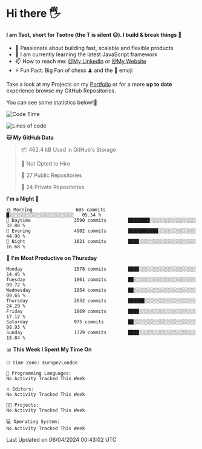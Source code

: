 # Hi there :raised_hand_with_fingers_splayed:
#### I am Tsot, short for Tsotne (the T is silent :wink:). I build & break things :space_invader:
- :telescope: Passionate about building fast, scalable and flexible products
- :seedling: I am currently learning the latest JavaScript framework 
- :mailbox: How to reach me: [@My LinkedIn](https://www.linkedin.com/in/tsotne-gvadzabia/) or [@My Website](https://tsotne.co.uk/contact)
- :zap: Fun Fact: Big Fan of chess ♟ and the 👾 emoji

Take a look at my Projects on my [Portfolio](https://tsotne.co.uk/) or for a more **up to date** experience browse my GitHub Repositories.

You can see some statistics below!:space_invader:
<!--START_SECTION:waka-->
![Code Time](http://img.shields.io/badge/Code%20Time-761%20hrs%202%20mins-blue)

![Lines of code](https://img.shields.io/badge/From%20Hello%20World%20I%27ve%20Written-5.3%20million%20lines%20of%20code-blue)

**🐱 My GitHub Data** 

> 📦 462.4 kB Used in GitHub's Storage 
 > 
> 🚫 Not Opted to Hire
 > 
> 📜 27 Public Repositories 
 > 
> 🔑 24 Private Repositories 
 > 
**I'm a Night 🦉** 

```text
🌞 Morning                605 commits         █░░░░░░░░░░░░░░░░░░░░░░░░   05.54 % 
🌆 Daytime                3590 commits        ████████░░░░░░░░░░░░░░░░░   32.88 % 
🌃 Evening                4902 commits        ███████████░░░░░░░░░░░░░░   44.90 % 
🌙 Night                  1821 commits        ████░░░░░░░░░░░░░░░░░░░░░   16.68 % 
```
📅 **I'm Most Productive on Thursday** 

```text
Monday                   1578 commits        ████░░░░░░░░░░░░░░░░░░░░░   14.45 % 
Tuesday                  1061 commits        ██░░░░░░░░░░░░░░░░░░░░░░░   09.72 % 
Wednesday                1054 commits        ██░░░░░░░░░░░░░░░░░░░░░░░   09.65 % 
Thursday                 2652 commits        ██████░░░░░░░░░░░░░░░░░░░   24.29 % 
Friday                   1869 commits        ████░░░░░░░░░░░░░░░░░░░░░   17.12 % 
Saturday                 975 commits         ██░░░░░░░░░░░░░░░░░░░░░░░   08.93 % 
Sunday                   1729 commits        ████░░░░░░░░░░░░░░░░░░░░░   15.84 % 
```


📊 **This Week I Spent My Time On** 

```text
🕑︎ Time Zone: Europe/London

💬 Programming Languages: 
No Activity Tracked This Week

🔥 Editors: 
No Activity Tracked This Week

🐱‍💻 Projects: 
No Activity Tracked This Week

💻 Operating System: 
No Activity Tracked This Week
```


 Last Updated on 06/04/2024 00:43:02 UTC
<!--END_SECTION:waka-->
